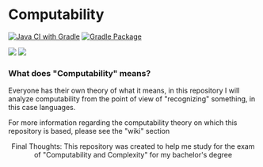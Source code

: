 # Computability
[![Java CI with Gradle](https://github.com/Tony0380/Computability/actions/workflows/gradle.yml/badge.svg)](https://github.com/Tony0380/Computability/actions/workflows/gradle.yml)
[![Gradle Package](https://github.com/Tony0380/Computability/actions/workflows/gradle-publish.yml/badge.svg)](https://github.com/Tony0380/Computability/actions/workflows/gradle-publish.yml)
<p>
<img src="https://img.shields.io/badge/Java-ED8B00?style=for-the-badge&logo=openjdk&logoColor=white">
<img src="https://img.shields.io/static/v1?style=for-the-badge&message=Gradle&color=02303A&logo=Gradle&logoColor=FFFFFF&label=">
</p>
<h3>What does "Computability" means?</h3>

<p>
Everyone has their own theory of what it means, in this repository I will analyze computability from the point of view of "recognizing" something, in this case languages.
</p>

<p>
For more information regarding the computability theory on which this repository is based, please see the "wiki" section
</p>


<p align = "center">
Final Thoughts: This repository was created to help me study for the exam of "Computability and Complexity" for my bachelor's degree
</p>
